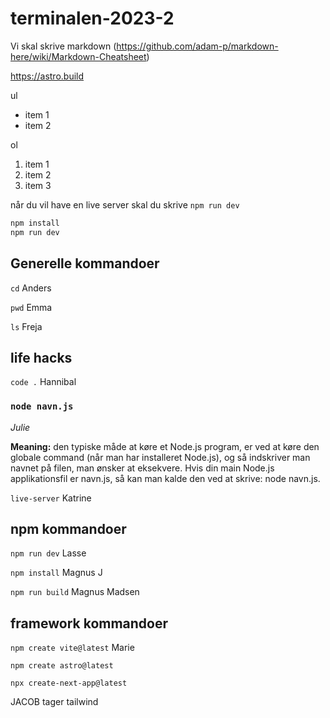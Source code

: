  # terminalen-2023-2
Vi skal skrive markdown (https://github.com/adam-p/markdown-here/wiki/Markdown-Cheatsheet)

https://astro.build 

ul
- item 1
- item 2

ol
1. item 1
2. item 2
2. item 3

når du vil have en live server skal du skrive `npm run dev` 

```bash
npm install
npm run dev
```

## Generelle kommandoer
`cd` Anders

`pwd` Emma

`ls` Freja

## life hacks
`code .` Hannibal

### `node navn.js`
_Julie_

**Meaning:** den typiske måde at køre et Node.js program, er ved at køre den globale command (når man har installeret Node.js), og så indskriver man navnet på filen, man ønsker at eksekvere.
Hvis din main Node.js applikationsfil er navn.js, så kan man kalde den ved at skrive: node navn.js.


`live-server` Katrine

## npm kommandoer

`npm run dev` Lasse

`npm install` Magnus J

`npm run build` Magnus Madsen

## framework kommandoer
`npm create vite@latest` Marie

`npm create astro@latest` 

`npx create-next-app@latest`

JACOB tager tailwind






